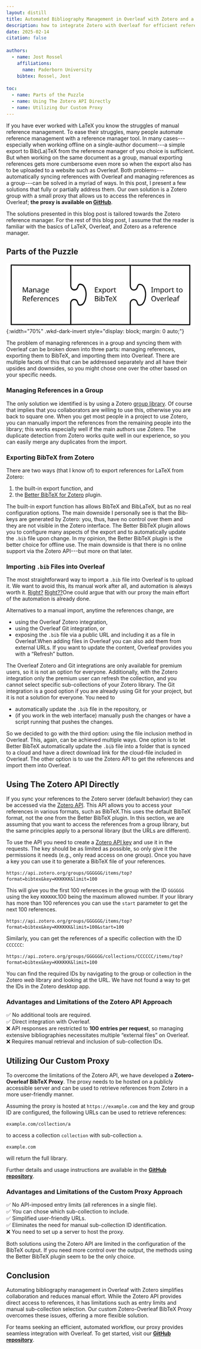 ```yaml
---
layout: distill
title: Automated Bibliography Management in Overleaf with Zotero and a Custom Proxy
description: how to integrate Zotero with Overleaf for efficient reference management
date: 2025-02-14
citation: false

authors:
  - name: Jost Rossel
    affiliations:
      name: Paderborn University
    bibtex: Rossel, Jost

toc:
  - name: Parts of the Puzzle
  - name: Using The Zotero API Directly
  - name: Utilizing Our Custom Proxy
---
```


<!-- CSS snippet to make svg images with transparent background dark mode friendly.
     Add class="wkd-dark-invert" to invert the color iff dark-theme active -->
<style>
    html[data-theme="dark"] img.wkd-dark-invert {
        filter: invert(1);
    }
</style>

If you have ever worked with LaTeX you know the struggles of manual reference management.
To ease their struggles, many people automate reference management with a reference manager tool.
In many cases---especially when working offline on a single-author document---a simple export to Bib(La)TeX from the reference manager of you choice is sufficient.
But when working on the same document as a group, manual exporting references gets more cumbersome even more so when the export also has to be uploaded to a website such as Overleaf.
Both problems---automatically syncing references with Overleaf and managing references as a group---can be solved in a myriad of ways.
In this post, I present a few solutions that fully or partially address them.
Our own solution is a Zotero group with a small proxy that allows us to access the references in Overleaf; **the proxy is available on [GitHub](https://github.com/UPB-SysSec/Zotero-Overleaf-BibTeX-Proxy)**.

The solutions presented in this blog post is tailored towards the Zotero reference manager.
For the rest of this blog post, I assume that the reader is familiar with the basics of LaTeX, Overleaf, and Zotero as a reference manager.

## Parts of the Puzzle

![Three puzzle pieces in a row. Reading from left to right: “Manage References”, “Export BibTeX”, and “Import to Overleaf”.](/assets/img/2025/zotero-proxy/puzzle.svg){:width="70%" .wkd-dark-invert style="display: block; margin: 0 auto;"}

The problem of managing references in a group and syncing them with Overleaf can be broken down into three parts: managing references, exporting them to BibTeX, and importing them into Overleaf.
There are multiple facets of this that can be addressed separately and all have their upsides and downsides, so you might chose one over the other based on your specific needs.

### Managing References in a Group

The only solution we identified is by using a Zotero [group library](https://www.zotero.org/groups).
Of course that implies that you collaborators are willing to use this, otherwise you are back to square one.
When you get most people in a project to use Zotero, you can manually import the references from the remaining people into the library; this works especially well if the main authors use Zotero.
The duplicate detection from Zotero works quite well in our experience, so you can easily merge any duplicates from the import.

### Exporting BibTeX from Zotero

There are two ways (that I know of) to export references for LaTeX from Zotero:

1. the built-in export function, and
2. the [Better BibTeX for Zotero](https://retorque.re/zotero-better-bibtex/installation/index.html) plugin.

The built-in export function has allows BibTeX and BibLaTeX, but as no real configuration options.
The main downside I personally see is that the Bib-keys are generated by Zotero: you, thus, have no control over them and they are not visible in the Zotero interface.
The Better BibTeX plugin allows you to configure many aspects of the export and to automatically update the `.bib` file upon change.
In my opinion, the Better BibTeX plugin is the better choice for offline use.
The main downside is that there is no online support via the Zotero API---but more on that later.

### Importing `.bib` Files into Overleaf

The most straightforward way to import a `.bib` file into Overleaf is to upload it.
We want to avoid this, its manual work after all, and automation is always worth it. [Right?](https://xkcd.com/1205/) [Right??](https://xkcd.com/1319/)<d-footnote>One could argue that with our proxy the main effort of the automation is already done.</d-footnote>

<!-- alternatives to what? I assume alternatives to a manual import? -->

Alternatives to a manual import, anytime the references change, are

- using the Overleaf Zotero integration,
- using the Overleaf Git integration, or
- exposing the `.bib` file via a public URL and including it as a file in Overleaf.<d-footnote>When adding files in Overleaf you can also add them from external URLs. If you want to update the content, Overleaf provides you with a “Refresh” button.</d-footnote>

The Overleaf Zotero and Git integrations are only available for premium users, so it is not an option for everyone.
Additionally, with the Zotero integration only the premium user can refresh the collection, and you cannot select specific sub-collections of your Zotero library.
The Git integration is a good option if you are already using Git for your project, but it is not a solution for everyone.
You need to

- automatically update the `.bib` file in the repository, or
- (if you work in the web interface) manually push the changes or have a script running that pushes the changes.

So we decided to go with the third option: using the file inclusion method in Overleaf.
This, again, can be achieved multiple ways.
One option is to let Better BibTeX automatically update the `.bib` file into a folder that is synced to a cloud and have a direct download link for the cloud-file included in Overleaf.
The other option is to use the Zotero API to get the references and import them into Overleaf.

## Using The Zotero API Directly

If you sync your references to the Zotero server (default behavior) they can be accessed via the [Zotero API](https://www.zotero.org/support/dev/web_api/v3/start).
This API allows you to access your references in various formats, such as BibTeX.<d-footnote>This uses the default BibTeX format, not the one from the Better BibTeX plugin.</d-footnote>
In this section, we are assuming that you want to access the references from a group library, but the same principles apply to a personal library (but the URLs are different).

To use the API you need to create a [Zotero API key](https://www.zotero.org/settings/keys/new) and use it in the requests.
The key should be as limited as possible, so only give it the permissions it needs (e.g., only read access on one group).
Once you have a key you can use it to generate a BibTeX file of your references.

```
https://api.zotero.org/groups/GGGGGG/items/top?format=bibtex&key=KKKKKK&limit=100
```

This will give you the first 100 references in the group with the ID `GGGGGG` using the key `KKKKKK`.<d-footnote>100 being the maximum allowed number.</d-footnote>
If your library has more than 100 references you can use the `start` parameter to get the next 100 references.

```
https://api.zotero.org/groups/GGGGGG/items/top?format=bibtex&key=KKKKKK&limit=100&start=100
```

Similarly, you can get the references of a specific collection with the ID `CCCCCC`:

```
https://api.zotero.org/groups/GGGGGG/collections/CCCCCC/items/top?format=bibtex&key=KKKKKK&limit=100
```

You can find the required IDs by navigating to the group or collection in the Zotero _web_ library and looking at the URL.
We have not found a way to get the IDs in the Zotero desktop app.

### Advantages and Limitations of the Zotero API Approach

✅ No additional tools are required.  
✅ Direct integration with Overleaf.  
❌ API responses are restricted to **100 entries per request**, so managing extensive bibliographies necessitates multiple “external files” on Overleaf.  
❌ Requires manual retrieval and inclusion of sub-collection IDs.

## Utilizing Our Custom Proxy

To overcome the limitations of the Zotero API, we have developed a **Zotero-Overleaf BibTeX Proxy**.
The proxy needs to be hosted on a publicly accessible server and can be used to retrieve references from Zotero in a more user-friendly manner.

Assuming the proxy is hosted at `https://example.com` and the key and group ID are configured, the following URLs can be used to retrieve references:

```
example.com/collection/a
```

to access a collection `collection` with sub-collection `a`.

```
example.com
```

will return the full library.

Further details and usage instructions are available in the **[GitHub repository](https://github.com/UPB-SysSec/Zotero-Overleaf-BibTeX-Proxy)**.

### Advantages and Limitations of the Custom Proxy Approach

✅ No API-imposed entry limits (all references in a single file).  
✅ You can chose which sub-collection to include.  
✅ Simplified user-friendly URLs.  
✅ Eliminates the need for manual sub-collection ID identification.  
❌ You need to set up a server to host the proxy.

Both solutions using the Zotero API are limited in the configuration of the BibTeX output.
If you need more control over the output, the methods using the Better BibTeX plugin seem to be the only choice.

## Conclusion

Automating bibliography management in Overleaf with Zotero simplifies collaboration and reduces manual effort.
While the Zotero API provides direct access to references, it has limitations such as entry limits and manual sub-collection selection.
Our custom Zotero-Overleaf BibTeX Proxy overcomes these issues, offering a more flexible solution.

For teams seeking an efficient, automated workflow, our proxy provides seamless integration with Overleaf.
To get started, visit our **[GitHub repository](https://github.com/UPB-SysSec/Zotero-Overleaf-BibTeX-Proxy)**.
